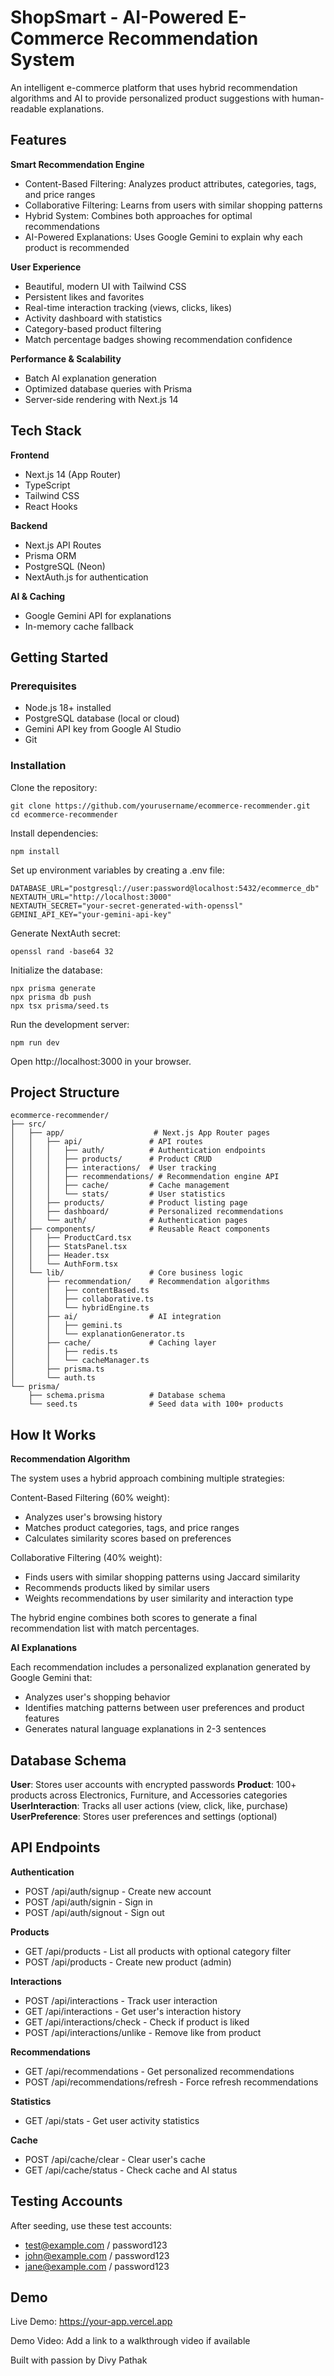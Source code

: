 # ShopSmart - AI-Powered E-Commerce Recommendation System

An intelligent e-commerce platform that uses hybrid recommendation algorithms and AI to provide personalized product suggestions with human-readable explanations.

## Features

**Smart Recommendation Engine**

- Content-Based Filtering: Analyzes product attributes, categories, tags, and price ranges
- Collaborative Filtering: Learns from users with similar shopping patterns
- Hybrid System: Combines both approaches for optimal recommendations
- AI-Powered Explanations: Uses Google Gemini to explain why each product is recommended

**User Experience**

- Beautiful, modern UI with Tailwind CSS
- Persistent likes and favorites
- Real-time interaction tracking (views, clicks, likes)
- Activity dashboard with statistics
- Category-based product filtering
- Match percentage badges showing recommendation confidence

**Performance \& Scalability**

- Batch AI explanation generation
- Optimized database queries with Prisma
- Server-side rendering with Next.js 14


## Tech Stack

**Frontend**

- Next.js 14 (App Router)
- TypeScript
- Tailwind CSS
- React Hooks

**Backend**

- Next.js API Routes
- Prisma ORM
- PostgreSQL (Neon)
- NextAuth.js for authentication

**AI \& Caching**

- Google Gemini API for explanations
- In-memory cache fallback


## Getting Started

### Prerequisites

- Node.js 18+ installed
- PostgreSQL database (local or cloud)
- Gemini API key from Google AI Studio
- Git


### Installation

Clone the repository:

```
git clone https://github.com/yourusername/ecommerce-recommender.git
cd ecommerce-recommender
```

Install dependencies:

```
npm install
```

Set up environment variables by creating a .env file:

```
DATABASE_URL="postgresql://user:password@localhost:5432/ecommerce_db"
NEXTAUTH_URL="http://localhost:3000"
NEXTAUTH_SECRET="your-secret-generated-with-openssl"
GEMINI_API_KEY="your-gemini-api-key"
```

Generate NextAuth secret:

```
openssl rand -base64 32
```

Initialize the database:

```
npx prisma generate
npx prisma db push
npx tsx prisma/seed.ts
```

Run the development server:

```
npm run dev
```

Open http://localhost:3000 in your browser.

## Project Structure

```
ecommerce-recommender/
├── src/
│   ├── app/                    # Next.js App Router pages
│   │   ├── api/               # API routes
│   │   │   ├── auth/          # Authentication endpoints
│   │   │   ├── products/      # Product CRUD
│   │   │   ├── interactions/  # User tracking
│   │   │   ├── recommendations/ # Recommendation engine API
│   │   │   ├── cache/         # Cache management
│   │   │   └── stats/         # User statistics
│   │   ├── products/          # Product listing page
│   │   ├── dashboard/         # Personalized recommendations
│   │   └── auth/              # Authentication pages
│   ├── components/            # Reusable React components
│   │   ├── ProductCard.tsx
│   │   ├── StatsPanel.tsx
│   │   ├── Header.tsx
│   │   └── AuthForm.tsx
│   └── lib/                   # Core business logic
│       ├── recommendation/    # Recommendation algorithms
│       │   ├── contentBased.ts
│       │   ├── collaborative.ts
│       │   └── hybridEngine.ts
│       ├── ai/                # AI integration
│       │   ├── gemini.ts
│       │   └── explanationGenerator.ts
│       ├── cache/             # Caching layer
│       │   ├── redis.ts
│       │   └── cacheManager.ts
│       ├── prisma.ts
│       └── auth.ts
└── prisma/
    ├── schema.prisma          # Database schema
    └── seed.ts                # Seed data with 100+ products
```


## How It Works

**Recommendation Algorithm**

The system uses a hybrid approach combining multiple strategies:

Content-Based Filtering (60% weight):

- Analyzes user's browsing history
- Matches product categories, tags, and price ranges
- Calculates similarity scores based on preferences

Collaborative Filtering (40% weight):

- Finds users with similar shopping patterns using Jaccard similarity
- Recommends products liked by similar users
- Weights recommendations by user similarity and interaction type

The hybrid engine combines both scores to generate a final recommendation list with match percentages.

**AI Explanations**

Each recommendation includes a personalized explanation generated by Google Gemini that:

- Analyzes user's shopping behavior
- Identifies matching patterns between user preferences and product features
- Generates natural language explanations in 2-3 sentences


## Database Schema

**User**: Stores user accounts with encrypted passwords
**Product**: 100+ products across Electronics, Furniture, and Accessories categories
**UserInteraction**: Tracks all user actions (view, click, like, purchase)
**UserPreference**: Stores user preferences and settings (optional)

## API Endpoints

**Authentication**

- POST /api/auth/signup - Create new account
- POST /api/auth/signin - Sign in
- POST /api/auth/signout - Sign out

**Products**

- GET /api/products - List all products with optional category filter
- POST /api/products - Create new product (admin)

**Interactions**

- POST /api/interactions - Track user interaction
- GET /api/interactions - Get user's interaction history
- GET /api/interactions/check - Check if product is liked
- POST /api/interactions/unlike - Remove like from product

**Recommendations**

- GET /api/recommendations - Get personalized recommendations
- POST /api/recommendations/refresh - Force refresh recommendations

**Statistics**

- GET /api/stats - Get user activity statistics

**Cache**

- POST /api/cache/clear - Clear user's cache
- GET /api/cache/status - Check cache and AI status


## Testing Accounts

After seeding, use these test accounts:

- test@example.com / password123
- john@example.com / password123
- jane@example.com / password123


## Demo

Live Demo: https://your-app.vercel.app

Demo Video: Add a link to a walkthrough video if available

Built with passion by Divy Pathak
